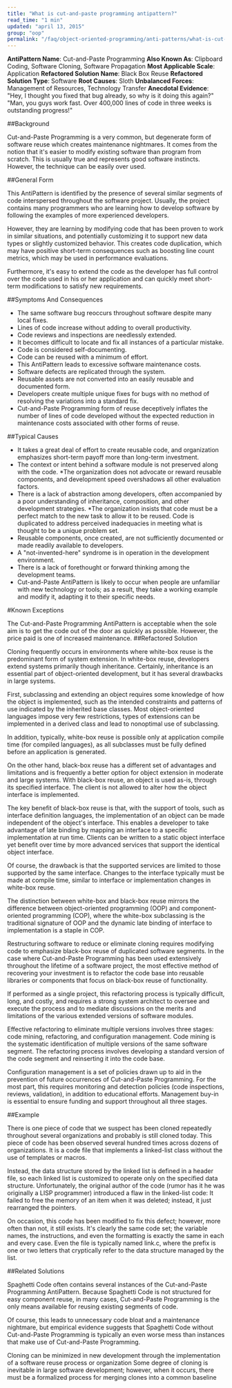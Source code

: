 ```yaml
---
title: "What is cut-and-paste programming antipattern?"
read_time: "1 min"
updated: "april 13, 2015"
group: "oop"
permalink: "/faq/object-oriented-programming/anti-patterns/what-is-cut-and-paste-programming-antipattern/"
---
```


**AntiPattern Name**: Cut-and-Paste Programming
**Also Known As**: Clipboard Coding, Software Cloning, Software Propagation
**Most Applicable Scale**: Application
**Refactored Solution Name**: Black Box Reuse
**Refactored Solution Type**: Software
**Root Causes**: Sloth
**Unbalanced Forces**: Management of Resources, Technology Transfer
**Anecdotal Evidence**: "Hey, I thought you fixed that bug already, so why is it doing this again?" "Man, you guys work fast. Over 400,000 lines of code in three weeks is outstanding progress!"

##Background

Cut-and-Paste Programming is a very common, but degenerate form of software reuse which creates maintenance nightmares. It comes from the notion that it's easier to modify existing software than program from scratch. This is usually true and represents good software instincts. However, the technique can be easily over used.

##General Form

This AntiPattern is identified by the presence of several similar segments of code interspersed throughout the software project. Usually, the project contains many programmers who are learning how to develop software by following the examples of more experienced developers.

However, they are learning by modifying code that has been proven to work in similar situations, and potentially customizing it to support new data types or slightly customized behavior. This creates code duplication, which may have positive short-term consequences such as boosting line count metrics, which may be used in performance evaluations.

Furthermore, it's easy to extend the code as the developer has full control over the code used in his or her application and can quickly meet short-term modifications to satisfy new requirements.

##Symptoms And Consequences

* The same software bug reoccurs throughout software despite many local fixes.
* Lines of code increase without adding to overall productivity.
* Code reviews and inspections are needlessly extended.
* It becomes difficult to locate and fix all instances of a particular mistake.
* Code is considered self-documenting.
* Code can be reused with a minimum of effort.
* This AntiPattern leads to excessive software maintenance costs.
* Software defects are replicated through the system.
* Reusable assets are not converted into an easily reusable and documented form.
* Developers create multiple unique fixes for bugs with no method of resolving the variations into a standard fix.
* Cut-and-Paste Programming form of reuse deceptively inflates the number of lines of code developed without the expected reduction in maintenance costs associated with other forms of reuse.

##Typical Causes

* It takes a great deal of effort to create reusable code, and organization emphasizes short-term payoff more than long-term investment.
* The context or intent behind a software module is not preserved along with the code.
*The organization does not advocate or reward reusable components, and development speed overshadows all other evaluation factors.
* There is a lack of abstraction among developers, often accompanied by a poor understanding of inheritance, composition, and other development strategies.
*The organization insists that code must be a perfect match to the new task to allow it to be reused. Code is duplicated to address perceived inadequacies in meeting what is thought to be a unique problem set.
* Reusable components, once created, are not sufficiently documented or made readily available to developers.
* A "not-invented-here" syndrome is in operation in the development environment.
* There is a lack of forethought or forward thinking among the development teams.
* Cut-and-Paste AntiPattern is likely to occur when people are unfamiliar with new technology or tools; as a result, they take a working example and modify it, adapting it to their specific needs.

#Known Exceptions

The Cut-and-Paste Programming AntiPattern is acceptable when the sole aim is to get the code out of the door as quickly as possible. However, the price paid is one of increased maintenance.
##Refactored Solution

Cloning frequently occurs in environments where white-box reuse is the predominant form of system extension. In white-box reuse, developers extend systems primarily though inheritance. Certainly, inheritance is an essential part of object-oriented development, but it has several drawbacks in large systems.

First, subclassing and extending an object requires some knowledge of how the object is implemented, such as the intended constraints and patterns of use indicated by the inherited base classes. Most object-oriented languages impose very few restrictions, types of extensions can be implemented in a derived class and lead to nonoptimal use of subclassing.

In addition, typically, white-box reuse is possible only at application compile time (for compiled languages), as all subclasses must be fully defined before an application is generated.

On the other hand, black-box reuse has a different set of advantages and limitations and is frequently a better option for object extension in moderate and large systems. With black-box reuse, an object is used as-is, through its specified interface. The client is not allowed to alter how the object interface is implemented.

The key benefit of black-box reuse is that, with the support of tools, such as interface definition languages, the implementation of an object can be made independent of the object's interface. This enables a developer to take advantage of late binding by mapping an interface to a specific implementation at run time. Clients can be written to a static object interface yet benefit over time by more advanced services that support the identical object interface.

Of course, the drawback is that the supported services are limited to those supported by the same interface. Changes to the interface typically must be made at compile time, similar to interface or implementation changes in white-box reuse.

The distinction between white-box and black-box reuse mirrors the difference between object-oriented programming (OOP) and component-oriented programming (COP), where the white-box subclassing is the traditional signature of OOP and the dynamic late binding of interface to implementation is a staple in COP.

Restructuring software to reduce or eliminate cloning requires modifying code to emphasize black-box reuse of duplicated software segments. In the case where Cut-and-Paste Programming has been used extensively throughout the lifetime of a software project, the most effective method of recovering your investment is to refactor the code base into reusable libraries or components that focus on black-box reuse of functionality.

If performed as a single project, this refactoring process is typically difficult, long, and costly, and requires a strong system architect to oversee and execute the process and to mediate discussions on the merits and limitations of the various extended versions of software modules.

Effective refactoring to eliminate multiple versions involves three stages: code mining, refactoring, and configuration management. Code mining is the systematic identification of multiple versions of the same software segment. The refactoring process involves developing a standard version of the code segment and reinserting it into the code base.

Configuration management is a set of policies drawn up to aid in the prevention of future occurrences of Cut-and-Paste Programming. For the most part, this requires monitoring and detection policies (code inspections, reviews, validation), in addition to educational efforts. Management buy-in is essential to ensure funding and support throughout all three stages.

##Example

There is one piece of code that we suspect has been cloned repeatedly throughout several organizations and probably is still cloned today. This piece of code has been observed several hundred times across dozens of organizations. It is a code file that implements a linked-list class without the use of templates or macros.

Instead, the data structure stored by the linked list is defined in a header file, so each linked list is customized to operate only on the specified data structure. Unfortunately, the original author of the code (rumor has it he was originally a LISP programmer) introduced a flaw in the linked-list code: It failed to free the memory of an item when it was deleted; instead, it just rearranged the pointers.

On occasion, this code has been modified to fix this defect; however, more often than not, it still exists. It's clearly the same code set; the variable names, the instructions, and even the formatting is exactly the same in each and every case. Even the file is typically named <prefix>link.c, where the prefix is one or two letters that cryptically refer to the data structure managed by the list.

##Related Solutions

Spaghetti Code often contains several instances of the Cut-and-Paste Programming AntiPattern. Because Spaghetti Code is not structured for easy component reuse, in many cases, Cut-and-Paste Programming is the only means available for reusing existing segments of code.

Of course, this leads to unnecessary code bloat and a maintenance nightmare, but empirical evidence suggests that Spaghetti Code without Cut-and-Paste Programming is typically an even worse mess than instances that make use of Cut-and-Paste Programming.

Cloning can be minimized in new development through the implementation of a software reuse process or organization Some degree of cloning is inevitable in large software development; however, when it occurs, there must be a formalized process for merging clones into a common baseline